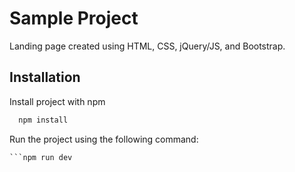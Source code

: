 
# Sample Project

Landing page created using HTML, CSS, jQuery/JS, and Bootstrap.

## Installation

Install project with npm

```bash
  npm install
```
Run the project using the following command:

    ```npm run dev
